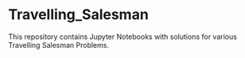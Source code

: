 # Travelling_Salesman
This repository contains Jupyter Notebooks with solutions for various Travelling Salesman Problems.
